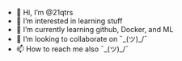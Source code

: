 - 👋 Hi, I’m @21qtrs
- 👀 I’m interested in learning stuff
- 🌱 I’m currently learning github, Docker, and ML
- 💞️ I’m looking to collaborate on ¯\_(ツ)_/¯
- 📫 How to reach me also ¯\_(ツ)_/¯

<!---
21qtrs/21qtrs is a ✨ special ✨ repository because its `README.md` (this file) appears on your GitHub profile.
You can click the Preview link to take a look at your changes.
--->
